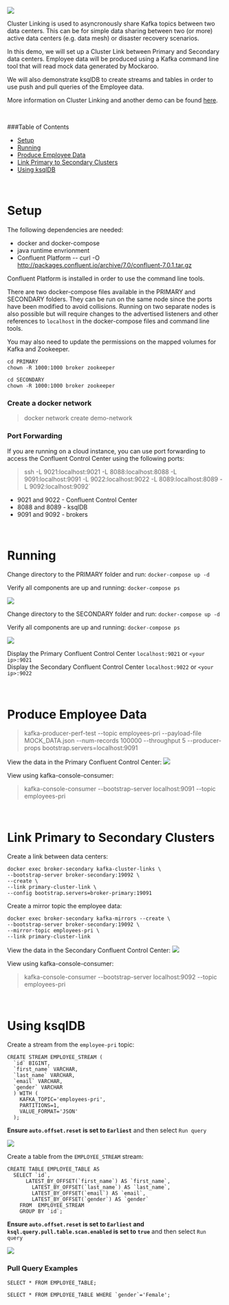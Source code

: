 ![](images/cluster_linking_demo.png)

Cluster Linking is used to asyncronously share Kafka topics between two data centers. This can be for simple data sharing between two (or more) active data centers (e.g. data mesh) or disaster recovery scenarios.

In this demo, we will set up a Cluster Link between Primary and Secondary data centers. Employee data will be produced using a Kafka command line tool that will read mock data generated by Mockaroo.

We will also demonstrate ksqlDB to create streams and tables in order to use push and pull queries of the Employee data.

More information on Cluster Linking and another demo can be found [here](https://docs.confluent.io/platform/6.0.0/multi-dc-deployments/cluster-linking/docker-quickstart.html).

<br>

###Table of Contents
* [Setup](#setup)
* [Running](#running)
* [Produce Employee Data](#produce-employee-data)
* [Link Primary to Secondary Clusters](#link-primary-to-secondary-clusters)
* [Using ksqlDB](#using-ksqlDB)

<br>

# Setup
The following dependencies are needed:

* docker and docker-compose
* java runtime envrionment
* Confluent Platform -- curl -O http://packages.confluent.io/archive/7.0/confluent-7.0.1.tar.gz

Confluent Platform is installed in order to use the command line tools.

There are two docker-compose files available in the PRIMARY and SECONDARY folders. They can be run on the same node since the ports have been modified to avoid collisions. Running on two separate nodes is also possible but will require changes to the advertised listeners and other references to `localhost` in the docker-compose files and command line tools.

You may also need to update the permissions on the mapped volumes for Kafka and Zookeeper.

```
cd PRIMARY
chown -R 1000:1000 broker zookeeper

cd SECONDARY
chown -R 1000:1000 broker zookeeper
```

### Create a docker network
>docker network create demo-network

### Port Forwarding
If you are running on a cloud instance, you can use port forwarding to access the Confluent Control Center using the following ports:
>ssh -L 9021:localhost:9021 -L 8088:localhost:8088 -L 9091:localhost:9091 -L 9022:localhost:9022 -L 8089:localhost:8089 -L 9092:localhost:9092`

* 9021 and 9022 - Confluent Control Center
* 8088 and 8089 - ksqlDB
* 9091 and 9092 - brokers

<br>

# Running
Change directory to the PRIMARY folder and run: `docker-compose up -d`

Verify all components are up and running: `docker-compose ps`

![](images/primary_status.png)

Change directory to the SECONDARY folder and run: `docker-compose up -d`

Verify all components are up and running: `docker-compose ps`

![](images/secondary_status.png)

Display the Primary Confluent Control Center `localhost:9021` or `<your ip>:9021`<br>
Display the Secondary Confluent Control Center `localhost:9022` or `<your ip>:9022`

<br>

# Produce Employee Data
>kafka-producer-perf-test --topic employees-pri --payload-file MOCK_DATA.json --num-records 100000 --throughput 5 --producer-props bootstrap.servers=localhost:9091

View the data in the Primary Confluent Control Center:
![](images/employee_data.png)

View using kafka-console-consumer:
>kafka-console-consumer --bootstrap-server localhost:9091 --topic employees-pri

<br>

# Link Primary to Secondary Clusters
Create a link between data centers:

```
docker exec broker-secondary kafka-cluster-links \
--bootstrap-server broker-secondary:19092 \
--create \
--link primary-cluster-link \
--config bootstrap.servers=broker-primary:19091
```

Create a mirror topic the employee data:

```
docker exec broker-secondary kafka-mirrors --create \
--bootstrap-server broker-secondary:19092 \
--mirror-topic employees-pri \
--link primary-cluster-link
```

View the data in the Secondary Confluent Control Center:
![](images/mirror_employee_data.png)

View using kafka-console-consumer:
>kafka-console-consumer --bootstrap-server localhost:9092 --topic employees-pri

<br>

# Using ksqlDB
Create a stream from the `employee-pri` topic:

```
CREATE STREAM EMPLOYEE_STREAM (
  `id` BIGINT,
  `first_name` VARCHAR,
  `last_name` VARCHAR,
  `email` VARCHAR,
  `gender` VARCHAR
  ) WITH (
    KAFKA_TOPIC='employees-pri',
    PARTITIONS=1,
    VALUE_FORMAT='JSON'
  );
```
**Ensure `auto.offset.reset` is set to `Earliest`** and then select `Run query`

![](images/create_stream.png)

Create a table from the `EMPLOYEE_STREAM` stream:

```
CREATE TABLE EMPLOYEE_TABLE AS
  SELECT `id`, 
      LATEST_BY_OFFSET(`first_name`) AS `first_name`,
        LATEST_BY_OFFSET(`last_name`) AS `last_name`,
        LATEST_BY_OFFSET(`email`) AS `email`,
        LATEST_BY_OFFSET(`gender`) AS `gender`
    FROM  EMPLOYEE_STREAM
    GROUP BY `id`; 

```
**Ensure `auto.offset.reset` is set to `Earliest` and `ksql.query.pull.table.scan.enabled` is set to `true`** and then select `Run query`

![](images/create_table.png)

### Pull Query Examples

```
SELECT * FROM EMPLOYEE_TABLE;

SELECT * FROM EMPLOYEE_TABLE WHERE `gender`='Female';
```

